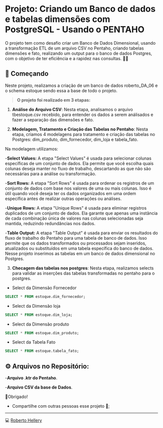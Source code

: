 
# Projeto: Criando um Banco de dados e tabelas dimensões com PostgreSQL - Usando o PENTAHO

O projeto tem como desafio criar um Banco de Dados Dimensional, usando a transformação ETL de um arquivo CSV no Pentaho, criando tabelas dimensões e fato, realizando um output para o banco de dados Postgres, com o objetivo de ter eficiência e a rapidez nas consultas. 💼🔗


## 🚀 Começando

Neste projeto, realizamos a criação de um banco de dados roberto_DA_06 e o schema estoque sendo essa a base de todo o projeto.

> **O projeto foi realizado em 3 etapas:**

1. **Análise do Arquivo CSV**: Nesta etapa, analisamos o arquivo tbestoque.csv recebido, para entender os dados a serem análisados e fazer a separação das dimensões e fato.

2. **Modelagem, Tratamento e Criação das Tabelas no Pentaho**: Nesta etapa, criamos 4 modelagens para tratamento e criação das tabelas no Postgres:
dim_produto, dim_fornecedor, dim_loja e tabela_fato.

Na modelagem utilizamos:

-**Select Values:** A etapa "Select Values" é usada para selecionar colunas específicas de um conjunto de dados. Ela permite que você escolha quais colunas deseja manter no fluxo de trabalho, descartando as que não são necessárias para a análise ou transformação. 

-**Sort Rows:** A etapa "Sort Rows" é usada para ordenar os registros de um conjunto de dados com base nos valores de uma ou mais colunas. Isso é útil quando você deseja ter os dados organizados em uma ordem específica antes de realizar outras operações ou análises.

-**Unique Rows:** A etapa "Unique Rows" é usada para eliminar registros duplicados de um conjunto de dados. Ela garante que apenas uma instância de cada combinação única de valores nas colunas selecionadas seja mantida, reduzindo redundâncias nos dados.

-**Table Output:** A etapa "Table Output" é usada para enviar os resultados do fluxo de trabalho do Pentaho para uma tabela de banco de dados. Isso permite que os dados transformados ou processados sejam inseridos, atualizados ou substituídos em uma tabela específica do banco de dados. Nesse projeto inserimos as tabelas em um banco de dados dimensional no Postgres.

3. **Checagem das tabelas nos postgres**: Nesta etapa, realizamos selects para validar as inserções das tabelas transformadas no pentaho para o postgres.

- Select da Dimensão Fornecedor
```sql
SELECT * FROM estoque.dim_fornecedor;
```
- Select da Dimensão loja
```sql
SELECT * FROM estoque.dim_loja;
```
- Select da Dimensão produto
```sql
SELECT * FROM estoque.dim_produto;
```
 - Select da Tabela Fato
```sql
SELECT * FROM estoque.tabela_fato;
``` 

## ⚙️ Arquivos no Repositório:

-**Arquivo .ktr do Pentaho**.

-**Arquivo CSV da base de Dados**.


🚀Obrigado!
* Compartilhe com outras pessoas esse projeto 📢;


---

💻 [Roberto Hellery](https://github.com/robertohsx)
